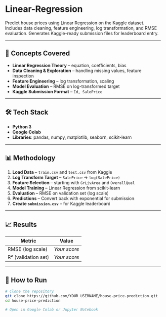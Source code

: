 # Linear-Regression
Predict house prices using Linear Regression on the Kaggle dataset. Includes data cleaning, feature engineering, log transformation, and RMSE evaluation. Generates Kaggle-ready submission files for leaderboard entry.

---

## 🧠 Concepts Covered
- **Linear Regression Theory** – equation, coefficients, bias
- **Data Cleaning & Exploration** – handling missing values, feature inspection
- **Feature Engineering** – log transformation, scaling
- **Model Evaluation** – RMSE on log-transformed target
- **Kaggle Submission Format** – `Id, SalePrice`

---

## 🛠️ Tech Stack
- **Python 3**
- **Google Colab**
- **Libraries**: pandas, numpy, matplotlib, seaborn, scikit-learn

---

## 📊 Methodology
1. **Load Data** – `train.csv` and `test.csv` from Kaggle  
2. **Log Transform Target** – `SalePrice` → `log(SalePrice)`  
3. **Feature Selection** – starting with `GrLivArea` and `OverallQual`  
4. **Model Training** – Linear Regression from scikit-learn  
5. **Evaluation** – RMSE on validation set (log scale)  
6. **Predictions** – Convert back with exponential for submission  
7. **Create `submission.csv`** – for Kaggle leaderboard  

---

## 📈 Results
| Metric               | Value      |
|----------------------|------------|
| RMSE (log scale)     | *Your score* |
| R² (validation set)  | *Your score* |

---

## 🚀 How to Run
```bash
# Clone the repository
git clone https://github.com/YOUR_USERNAME/house-price-prediction.git
cd house-price-prediction

# Open in Google Colab or Jupyter Notebook
